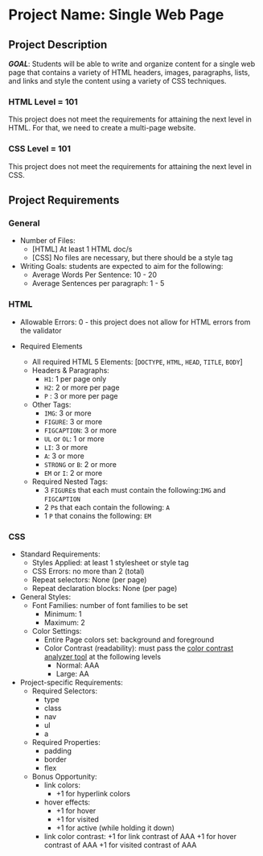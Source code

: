 # Project Name: Single Web Page

## Project Description
***GOAL***: Students will be able to write and organize content for a single web page that contains a variety of HTML headers, images, paragraphs, lists, and links and style the content using a variety of CSS techniques.

### HTML Level = 101
This project does not meet the requirements for attaining the next level in HTML. For that, we need to create a multi-page website.

### CSS Level = 101
This project does not meet the requirements for attaining the next level in CSS.

## Project Requirements
### General
* Number of Files:
    * [HTML] At least 1 HTML doc/s
    * [CSS] No files are necessary, but there should be a style tag
* Writing Goals: students are expected to aim for the following:
    * Average Words Per Sentence: 10 - 20
    * Average Sentences per paragraph: 1 - 5

### HTML
* Allowable Errors: 0 - this project does not allow for HTML errors from the validator

* Required Elements
    * All required HTML 5 Elements: [`DOCTYPE`, `HTML`, `HEAD`, `TITLE`, `BODY`]
    * Headers & Paragraphs:
        + `H1`: 1 per page only
        + `H2`: 2 or more per page
        + `P` : 3 or more per page
    * Other Tags:
        + `IMG`: 3 or more
        + `FIGURE`: 3 or more
        + `FIGCAPTION`: 3 or more
        + `UL` or `OL`: 1 or more
        + `LI`: 3 or more
        + `A`: 3 or more
        + `STRONG` or `B`: 2 or more
        + `EM` or `I`: 2 or more
    * Required Nested Tags:
        + 3 `FIGURE`s that each must contain the following:`IMG` and `FIGCAPTION`
        + 2 `P`s that each contain the following: `A`
        + 1 `P` that conains the following: `EM`

### CSS
* Standard Requirements:
    * Styles Applied: at least 1 stylesheet or style tag
    * CSS Errors: no more than 2 (total)
    * Repeat selectors: None (per page)
    * Repeat declaration blocks: None (per page)
* General Styles:
    * Font Families: number of font families to be set
        + Minimum: 1
        + Maximum: 2
    * Color Settings:
        + Entire Page colors set: background and foreground
        + Color Contrast (readability): must pass the [color contrast analyzer tool](https://webaim.org/resources/contrastchecker/) at the following levels
            - Normal: AAA
            - Large: AA
* Project-specific Requirements:
    * Required Selectors:
        + type
        + class
        + nav
        + ul
        + a
    * Required Properties:
        + padding
        + border
        + flex
    * Bonus Opportunity:
        + link colors:
            * +1 for hyperlink colors
        + hover effects:
            * +1 for hover
            * +1 for visited
            * +1 for active (while holding it down)
        + link color contrast:
            +1 for link contrast of AAA
            +1 for hover contrast of AAA
            +1 for visited contrast of AAA
